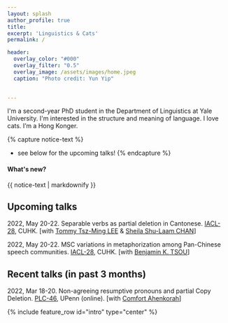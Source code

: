 ```yaml
---
layout: splash
author_profile: true
title:
excerpt: 'Linguistics & Cats'
permalink: /

header:
  overlay_color: "#000"
  overlay_filter: "0.5"
  overlay_image: /assets/images/home.jpeg
  caption: "Photo credit: Yun Yip"

  
---
```


I'm a second-year PhD student in the Department of Linguistics at Yale University. I'm interested in the structure and meaning of language. I love cats. I’m a Hong Konger.


{% capture notice-text %}
* see below for the upcoming talks!
{% endcapture %}

<div class="notice--info">
  <h4 class="no_toc">What's new?</h4>
  {{ notice-text | markdownify }}
</div>


## Upcoming talks

2022, May 20-22. Separable verbs as partial deletion in Cantonese. [IACL-28](http://ling.cuhk.edu.hk/iacl28/), CUHK. [with [Tommy Tsz-Ming LEE](https://tszminglee.github.io/) & [Sheila Shu-Laam CHAN](https://sheilaslchan.github.io/)]

2022, May 20-22. MSC variations in metaphorization among Pan-Chinese speech communities. [IACL-28](http://ling.cuhk.edu.hk/iacl28/), CUHK. [with [Benjamin K. TSOU](https://lt.cityu.edu.hk/People/Peop_peopleProfile.asp?peop_rkcl=1&peop_StfID=134)]

## Recent talks (in past 3 months)

2022, Mar 18-20. Non-agreeing resumptive pronouns and partial Copy Deletion. [PLC-46](https://www.ling.upenn.edu/Events/PLC/plc46/index.html), UPenn (online). [with [Comfort Ahenkorah](https://ling.yale.edu/people/comfort-ahenkorah)]

{% include feature_row id="intro" type="center" %}
